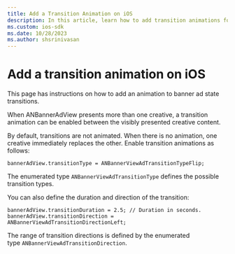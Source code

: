 ```yaml
---
title: Add a Transition Animation on iOS
description: In this article, learn how to add transition animations for banner ads on iOS.
ms.custom: ios-sdk
ms.date: 10/28/2023
ms.author: shsrinivasan
---
```


# Add a transition animation on iOS

This page has instructions on how to add an animation to banner ad state transitions.

When ANBannerAdView presents more than one creative, a transition animation can be enabled between the visibly presented creative content.

By default, transitions are not animated. When there is no animation, one creative immediately replaces the other. Enable transition animations as follows:

```
bannerAdView.transitionType = ANBannerViewAdTransitionTypeFlip;
```

The enumerated type `ANBannerViewAdTransitionType` defines the possible transition types.

You can also define the duration and direction of the transition:

```
bannerAdView.transitionDuration = 2.5; // Duration in seconds.
bannerAdView.transitionDirection = ANBannerViewAdTransitionDirectionLeft;
```

The range of transition directions is defined by the enumerated type `ANBannerViewAdTransitionDirection`.
